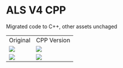 # ALS V4 CPP

Migrated code to C++, other assets unchaged

|   |   |
|---|---|
| Original  | CPP Version  |
|  <img src="https://media.githubusercontent.com/media/wantg/ALSV4-CPP/main/Readme/files-original-1.jpg"> |  <img src="https://media.githubusercontent.com/media/wantg/ALSV4-CPP/main/Readme/files-cpp-1.jpg"> |
|  <img src="https://media.githubusercontent.com/media/wantg/ALSV4-CPP/main/Readme/abp-original-1.jpg"> |  <img src="https://media.githubusercontent.com/media/wantg/ALSV4-CPP/main/Readme/abp-cpp-1.jpg"> |
